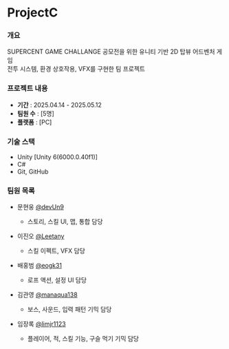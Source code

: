 # ProjectC


### 개요
SUPERCENT GAME CHALLANGE 공모전을 위한 유니티 기반 2D 탑뷰 어드벤처 게임
<br>
전투 시스템, 환경 상호작용, VFX를 구현한 팀 프로젝트


### 프로젝트 내용
- **기간** : 2025.04.14 - 2025.05.12
- **팀원 수** : [5명]
- **플랫폼** : [PC]


### 기술 스택
- Unity [Unity 6(6000.0.40f1)]
- C#
- Git, GitHub


### 팀원 목록
- 문현웅 [@devUn9](https://github.com/devUn9)
  - 스토리, 스킬 UI, 맵, 통합 담당

- 이진오 [@Leetany](https://github.com/Leetany)
  - 스킬 이펙트, VFX 담당

- 배홍범 [@eogk31](https://github.com/eogk31)
  - 로프 액션, 설정 UI 담당

- 김관영 [@manaqua138](https://github.com/manaqua138)
  - 보스, 사운드, 입력 패턴 기믹 담당

- 임장록 [@limjr1123](https://github.com/limjr1123)
  - 플레이어, 적, 스킬 기능, 구슬 먹기 기믹 담당
